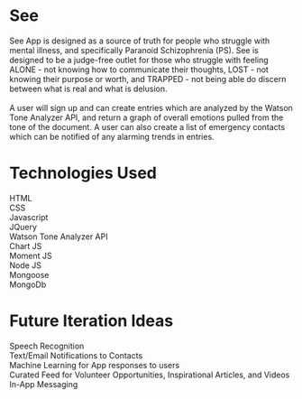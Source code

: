 # See

  See App is designed as a source of truth for people who struggle with mental illness, and specifically Paranoid Schizophrenia (PS). See is designed to be a judge-free outlet for those who struggle with feeling ALONE - not knowing how to communicate their thoughts, LOST - not knowing their purpose or worth, and TRAPPED - not being able do discern between what is real and what is delusion.  <br>  <br>
   A user will sign up and can create entries which are analyzed by the Watson Tone Analyzer API, and return a graph of overall emotions pulled from the tone of the document. A user can also create a list of emergency contacts which can be notified of any alarming trends in entries.
   
# Technologies Used

HTML <br>
CSS <br>
Javascript <br>
JQuery <br>
Watson Tone Analyzer API <br>
Chart JS <br>
Moment JS <br>
Node JS <br>
Mongoose <br>
MongoDb <br>


# Future Iteration Ideas

Speech Recognition <br>
Text/Email Notifications to Contacts <br>
Machine Learning for App responses to users  <br>
Curated Feed for Volunteer Opportunities, Inspirational Articles, and Videos <br>
In-App Messaging
